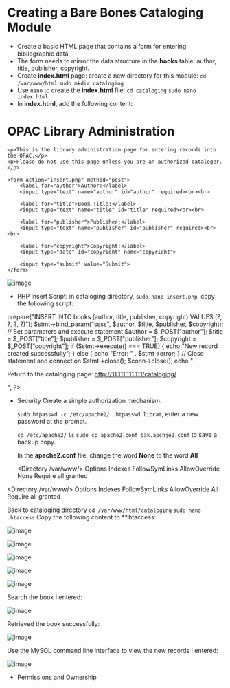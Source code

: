 # Creating a Bare Bones Cataloging Module #

- Create a basic HTML page that contains a form for entering bibliographic data
- The form needs to mirror the data structure in the **books** table: author, title, publisher, copyright.
- Create **index.html** page: create a new directory for this module:
   `cd /var/www/html`
  `sudo mkdir cataloging`
- Use `nano` to create the **index.html** file: `cd cataloging`  `sudo nano index.html`
- In **index.html**, add the following content:
   
<!DOCTYPE html>
<html>
<head>
    <title>Enter Records</title>
</head>
<body>
    <h1>OPAC Library Administration</h1>

    <p>This is the library administration page for entering records into the OPAC.</p>
    <p>Please do not use this page unless you are an authorized cataloger.</p>

    <form action="insert.php" method="post">
        <label for="author">Author:</label>
        <input type="text" name="author" id="author" required><br><br>

        <label for="title">Book Title:</label>
        <input type="text" name="title" id="title" required><br><br>

        <label for="publisher">Publisher:</label>
        <input type="text" name="publisher" id="publisher" required><br><br>

        <label for="copyright">Copyright:</label>
        <input type="date" id="copyright" name="copyright">

        <input type="submit" value="Submit">
    </form>
</body>
</html>


![image](https://github.com/angela-ren/syslib2024/assets/58860495/59ce079a-6315-41a3-8c2f-7a03feccd147)


- PHP Insert Script: in cataloging directory, `sudo nano insert.php`, copy the following script:

<?php

// Load MySQL credentials
require_once '../login.php';

// Establish connection
$conn = mysqli_connect($db_hostname, $db_username, $db_password) or
  die("Unable to connect");

// Open database
mysqli_select_db($conn, $db_database) or
  die("Could not open database '$db_database'");

// Prepare and bind SQL statement
$stmt = $conn->prepare("INSERT INTO books (author, title, publisher, copyright) VALUES (?, ?, ?, ?)");
$stmt->bind_param("ssss", $author, $title, $publisher, $copyright);

// Set parameters and execute statement
$author = $_POST["author"];
$title = $_POST["title"];
$publisher = $_POST["publisher"];
$copyright = $_POST["copyright"];

if ($stmt->execute() === TRUE) {
    echo "New record created successfully";
} else {
    echo "Error: " . $stmt->error;
}

// Close statement and connection
$stmt->close();
$conn->close();

echo "<p>Return to the cataloging page: <a href='http://11.111.111.111/cataloging/'>http://11.111.111.111/cataloging/</a></p>";
?>

- Security
    Create a simple authorization mechanism.
  
    `sudo htpasswd -c /etc/apache2/ .htpasswd libcat`, enter a new password at the prompt.
  
    `cd /etc/apache2/`  `ls` `sudo cp apache2.conf bak.apchje2.conf`  to save a backup copy.
  
    In the **apache2.conf** file, change the word **None** to the word **All**
  
    <Directory /var/www/>
  Options Indexes FollowSymLinks
  AllowOverride None
  Require all granted
</Directory>


<Directory /var/www/>
  Options Indexes FollowSymLinks
  AllowOverride All
  Require all granted
</Directory>

  Back to cataloging directory `cd /var/www/html/cataloging`  `sudo nano .htaccess`
  Copy the following content to  **.htaccess:`
  
![image](https://github.com/angela-ren/syslib2024/assets/58860495/5ba5976d-9d0f-410a-9056-66aa1c0864a3)

![image](https://github.com/angela-ren/syslib2024/assets/58860495/0dbc22f1-59c0-45a6-bdfd-869d1b46b1c3)

![image](https://github.com/angela-ren/syslib2024/assets/58860495/7a677b77-381e-4bc0-b8d6-47c2d9493878)


![image](https://github.com/angela-ren/syslib2024/assets/58860495/63d040ab-5914-49dd-8233-28361c81a3f4)


![image](https://github.com/angela-ren/syslib2024/assets/58860495/824b3341-8c67-4773-a910-6484b6dd5056)

Search the book I entered:

![image](https://github.com/angela-ren/syslib2024/assets/58860495/cf527a7b-f346-4e10-93e1-c2ec4537d8ed)

Retrieved the book successfully:

![image](https://github.com/angela-ren/syslib2024/assets/58860495/e9058d41-4a58-481b-a6a9-738fa87e970f)

Use the MySQL command line interface to view the new records I entered:

![image](https://github.com/angela-ren/syslib2024/assets/58860495/bd2624fa-1320-4948-9aa4-0b45a4cf093c)




- Permissions and Ownership









